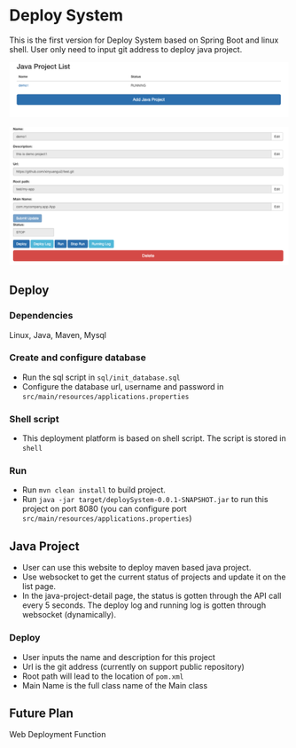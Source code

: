 # Deploy System

This is the first version for Deploy System based on Spring Boot and linux shell. User only need to input git address to deploy java project.

![Main Page](../screenshots/deploysystem1-1.png)

![Detail Page](../screenshots/deploysystem1-2.png)

## Deploy

### Dependencies

Linux, Java, Maven, Mysql

### Create and configure database

* Run the sql script in `sql/init_database.sql`
* Configure the database url, username and password in `src/main/resources/applications.properties`

### Shell script

* This deployment platform is based on shell script. The script is stored in `shell`

### Run

* Run `mvn clean install` to build project.
* Run `java -jar target/deploySystem-0.0.1-SNAPSHOT.jar` to run this project on port 8080 (you can configure port `src/main/resources/applications.properties`)

## Java Project

* User can use this website to deploy maven based java project.
* Use websocket to get the current status of projects and update it on the list page.
* In the java-project-detail page, the status is gotten through the API call every 5 seconds. The deploy log and running log is gotten through websocket (dynamically).

### Deploy

* User inputs the name and description for this project
* Url is the git address (currently on support public repository)
* Root path will lead to the location of `pom.xml`
* Main Name is the full class name of the Main class

## Future Plan

Web Deployment Function
